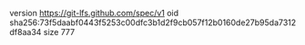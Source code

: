 version https://git-lfs.github.com/spec/v1
oid sha256:73f5daabf0443f5253c00dfc3b1d2f9cb057f12b0160de27b95da7312df8aa34
size 777
